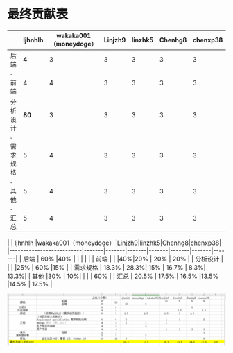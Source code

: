 # 最终贡献表
|                     | ljhnhlh |wakaka001（moneydoge）|Linjzh9|linzhk5|Chenhg8|chenxp38|
| -------------------------- | ------- |-------|------- |-------|------- |-------|
| 后端                   | **4**   |3|3|3|3|3|
| · 前端             | 4       |4|3|3|3|3|
| 分析设计                  | **80**  |3|3|3|3|3|
| · 需求规格                 | 5       |4|3|3|3|3|
| · 其他                 | 5       |4|3|3|3|3|
| · 汇总                 | 5       |4|3|3|3|3|

|  | ljhnhlh |wakaka001（moneydoge）|Linjzh9|linzhk5|Chenhg8|chenxp38|
|--------------------------|-------|-------|-------|-------|-------|-------|-------|
| 后端 | 60% |40%  |  |  |  |  |
| 前端 |  |  |40%|20%  | 20% | 20% |
| 分析设计 |  |  | |25%  | 60%  |15%  |
| 需求规格 | 18.3% |  28.3%| 15% |  16.7% | 8.3%|  13.3%|
| 其他 |30%  |  10%|  |  |  | 60% |
| 汇总 | 20.5% | 17.5% | 16.5% |13.5%  |14.5%  | 17.5% |



![贡献表](../../imgsrc/cxp_img/contribution_table.png)



